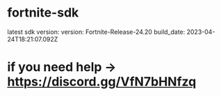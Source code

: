 # fortnite-sdk
latest sdk version:
version: Fortnite-Release-24.20
build_date: 2023-04-24T18:21:07.092Z

# if you need help -> https://discord.gg/VfN7bHNfzq
